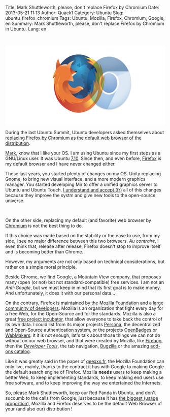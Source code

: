 Title: Mark Shuttleworth, please, don't replace Firefox by Chromium
Date: 2013-05-21 11:13
Author: Quack1
Category: Ubuntu
Slug: ubuntu_firefox_chromium
Tags: Ubuntu, Mozilla, Firefox, Chromium, Google, en
Summary: Mark Shuttleworth, please, don't replace Firefox by Chromium in Ubuntu.
Lang: en

&nbsp;
<div align=center><img src="upload/firefox_chromium.png" width="600" height="250" align=center /></div>

During the last Ubuntu Summit, Ubuntu developers asked themselves about [replacing Firefox by Chromium as the default web browser of the distribution](http://www.pcworld.fr/logiciels/actualites,ubuntu-reflechit-remplacement-navigateur-firefox-chromium-13-10-developer-summit,538645,1.htm "PCWorld Ubuntu reflechit au remplacement du navigateur Firefox par Chromium").

[Mark](https://plus.google.com/116812394236590806058/about "Mark Shuttleworth G+"), know that I like your OS. I am using Ubuntu since my first steps as a GNU/Linux user. It was Ubuntu [7.10](http://doc.ubuntu-fr.org/gutsy "Doc Ubunt-fr Gutsy"). Since then, and even before, [Firefox](https://affiliates.mozilla.org/link/banner/35549 "Firefox Download (Affiliation Link)") is my default browser and I have never changed either.

These last years, you started plenty of changes on my OS. Unity replacing Gnome, to bring new visual interface, and a more modern graphics manager. You started developing Mir to offer a unified graphics server to Ubuntu and Ubuntu Touch. [I understand and accept (fr)](|filename|ubuntu_grandeur_et_decadence.md "Ubuntu : Grandeur et Décadence ?") all of this changes because they improve the systm and give new tools to the open-source universe. 

&nbsp;

On the other side, replacing my default (and favorite) web browser by [Chromium](http://www.chromium.org/Home "Chromium Browser Home Page") is not the best thing to do.

If this choice was made based on the stability or the ease to use, from my side, I see no major difference between this two browsers. _Au contraire_, I even think that, release after release, Firefox doesn't stop to improve itself and is becoming better than Chrome. 

However, my arguments are not only based on technical considerations, but rather on a simple moral principle.

Beside Chrome, we find Google, a Mountain View company, that proposes many (open (or not) but not standard-compatible) free services. I am not an _Anti-Google_, but we must keep in mind that its first goal is to make money. And unfortunately, it does it with our personal data...

On the contrary, Firefox is maintained by [the Mozilla Foundation](http://www.mozilla.org/en-US/about/ "Mozilla About") and a [large community of developers](http://www.mozilla.org/en-US/contribute/ "Mozilla Contribute"). Mozilla is an organization that fight every day for a free Web, for the Open-Source and for the standards. Mozilla is also a great [free project incubator](https://mozillalabs.com/en-US/ "Mozilla Labs"), that allow everyone to take back the control of its own data. I could list from its major projects [Persona](http://www.mozilla.org/en-US/persona/ "Mozilla Persona"), the decentralized and Open-Source authentication system, or the projects [OpenBadges](http://www.openbadges.org/ "Mozilla OpenBadges") or [WebMakers](https://webmaker.org/en-US/ "Mozilla WebMakers"). It it is not enough, lat's talk about those things we can not do without on our web browser, and that were created by Mozilla, like [Firebug](https://getfirebug.com/ "Mozilla Firebug"), then the _[Developer Tools](https://developer.mozilla.org/en-US/docs/Tools "Mozilla Developer Tools")_, the tab navigation, [Bugzilla](http://www.bugzilla.org/ "Bugzilla") or the amazing [add-ons catalog](https://addons.mozilla.org/fr/firefox/ "Firefox Add-ons").

Like it was greatly said in the paper of [geexxx.fr](http://geexxx.fr/2013/05/20/utilisez-firefox/ "Geexxx - Utilisez Firefox!!!"), the Mozilla Foundation can only live, mainly, thanks to the contract it has with Google to making Google the default search engine of Firefox. Mozilla **needs** users to keep making a better Web, to keep implementing standards, to keep making end users use free software, and to keep improving the way we entertained the Internets.

So, please Mark Shuttleworth, keep our Red Panda in Ubuntu, and don't succumb to the calls from Google, just because it has [the biggest (usage proportion)](gs.statcounter.com/#browser-ww-monthly-201304-201304-bar), Mozilla and Firefox deserves to be the default Web Browser of your (and also our) distribution !